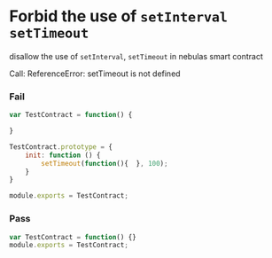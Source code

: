 # Forbid the use of `setInterval` `setTimeout`

disallow the use of `setInterval`, `setTimeout` in nebulas smart contract

Call: ReferenceError: setTimeout is not defined

### Fail

```js
var TestContract = function() {

}

TestContract.prototype = {
    init: function () {
        setTimeout(function(){  }, 100);
    }
}

module.exports = TestContract;
```

### Pass

```js
var TestContract = function() {}
module.exports = TestContract;
```